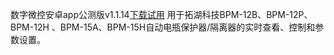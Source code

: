 数字微控安卓app公测版v1.1.14[下载试用](https://github.com/tohu-cloud/blog/blame/main/files/com.tencent.weauth-0.0.1.apk)
用于拓湖科技BPM-12B、BPM-12P、BPM-12H 、BPM-15A、BPM-15H自动电瓶保护器/隔离器的实时查看、控制和参数设置。
